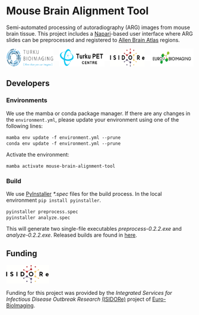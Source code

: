 # Mouse Brain Alignment Tool
Semi-automated processing of autoradiography (ARG) images from mouse brain tissue. This project includes a [Napari](https://napari.org)-based user interface where ARG slides can be preprocessed and registered to [Allen Brain Atlas](https://portal.brain-map.org/) regions.

<div style="display: flex; align-items: center; justify-content: center; width: 100%;">
  <a href="https://bioimaging.fi" target='_blank'>
    <img src="/assets/turku_bioimaging_logo.jpg" alt='Turku BioImaging' style="height: 50px; width: auto;">
  </a>
  <img src="/assets/spanner.png" style="height: 15px; width: auto;">
  <a href="https://turkupetcentre.fi" target="_blank">
    <img src="/assets/turku_pet_centre_logo.svg" alt="Turku PET Centre" style="height: 50px; width: auto;">
  </a>
  <img src="/assets/spanner.png" style="height: 15px; width: auto;">
  <a href="https://isidore-project.eu" target="_blank">
    <img src="/assets/isidore_logo.png" alt="ISIDORe Project" style="height: 50px; width: auto;">
  </a>
  <img src="/assets/spanner.png" style="height: 15px; width: auto;">
    <a href="https://eurobioimaging.eu" target="_blank">
  <img src="/assets/euro_bioimaging_logo.png" alt="Euro BioImaging" style="height: 50px; width: auto;">
  </a>
</div>



## Developers

### Environments
We use the mamba or conda package manager. If there are any changes in the `environment.yml`, please update your environment using one of the following lines:
```
mamba env update -f environment.yml --prune
conda env update -f environment.yml --prune
```
Activate the environment:
```
mamba activate mouse-brain-alignment-tool
```

### Build
We use [PyInstaller](https://pyinstaller.org) _*.spec_ files for the build process. In the local environment `pip install pyinstaller`.
```
pyinstaller preprocess.spec
pyinstaller analyze.spec
```
This will generate two single-file executables _preprocess-0.2.2.exe_ and _analyze-0.2.2.exe_. Released builds are found in [here](https://github.com/Turku-BioImaging/mouse-brain-alignment-tool/releases).

## Funding
<a href="https://isidore-project.eu" target="_blank"><img src="/assets/isidore_logo.png" style="height: 50px; width: auto"></a>  

Funding for this project was provided by the _Integrated Services for Infectious Disease Outbreak Research_ [(ISIDORe)](https://isidore-project.eu) project of [Euro-BioImaging](https://eurobioimaging.eu).  


